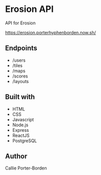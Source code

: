 # Erosion API

API for Erosion

https://erosion.porterhyphenborden.now.sh/

## Endpoints

* /users
* /tiles
* /maps
* /scores
* /layouts

## Built with

* HTML
* CSS
* Javascript
* Node.js
* Express
* ReactJS
* PostgreSQL

## Author

Callie Porter-Borden